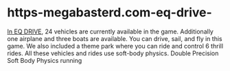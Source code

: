 # https-megabasterd.com-eq-drive-
[In EQ DRIVE](https://megabasterd.com/eq-drive/), 24 vehicles are currently available in the game. Additionally one airplane and three boats are available. You can drive, sail, and fly in this game. We also included a theme park where you can ride and control 6 thrill rides. All these vehicles and rides use soft-body physics. Double Precision Soft Body Physics running 
